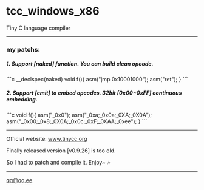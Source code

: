 
# tcc_windows_x86

Tiny C language compiler

-------------------------------------------------------------

<h3>my patchs:</h3>

<h5>1. Support [naked] function. You can build clean opcode.</h5>
```c
__declspec(naked) void f(){
	asm("jmp 0x10001000");
	asm("ret");
}
```
<h5>2. Support [emit] to embed opcodes. 32bit [0x00~0xFF] continuous embedding.</h5>
```c
void f(){
	asm("_0x0");
	asm("_0xa;_0x0a;_0XA;_0X0A");
	asm("_0x00;_0x8;_0X0A;_0x0c;_0xF;_0XAA;_0xee");
}
```

-------------------------------------------------------------

Official website: <a target="_blank" href="http://www.tinycc.org">www.tinycc.org</a>

Finally released version [v0.9.26] is too old.

So I had to patch and compile it. Enjoy~ :notes:

-------------------------------------------------------------

qq@qq.ee





